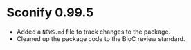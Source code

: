 # Sconify 0.99.5

* Added a `NEWS.md` file to track changes to the package.
* Cleaned up the package code to the BioC review standard. 


